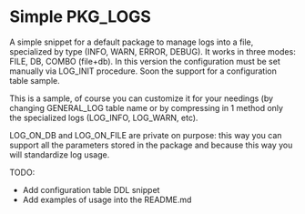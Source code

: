 # Simple PKG_LOGS

A simple snippet for a default package to manage logs into a file, specialized by type (INFO, WARN, ERROR, DEBUG).
It works in three modes: FILE, DB, COMBO (file+db).
In this version the configuration must be set manually via LOG_INIT procedure.
Soon the support for a configuration table sample.

This is a sample, of course you can customize it for your needings (by changing GENERAL_LOG table name or by compressing in 1 method only the specialized logs (LOG_INFO, LOG_WARN, etc).

LOG_ON_DB and LOG_ON_FILE are private on purpose: this way you can support all the parameters stored in the package and because this way you will standardize log usage.

TODO:
- Add configuration table DDL snippet
- Add examples of usage into the README.md
